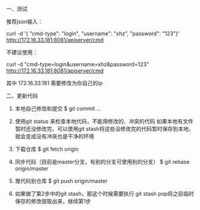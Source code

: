 一、测试

推荐json输入：

curl -d '{ "cmd-type": "login", "username": "xhz", "password": "123"}' http://172.16.33.181:8081/apiserver/cmd

不建议使用：

curl -d "cmd-type=login&username=xhz&password=123" http://172.16.33.181:8081/apiserver/cmd

其中 172.16.33.181 需要修改为你自己的ip


二、更新代码

1. 本地自己修改和提交
$ git commit ...

2. 使用git status 来检查本地代码，不能用修改的、冲突的代码
如果本地有文件暂时还没修改完，可以使用git stash将这些没修改完的代码暂时保存到本地，就会变成没有冲突也是干净的环境

3. 下载仓库
$ git fetch origin

4. 同步代码（目前是master分支，有别的分支可使用别的分支）
$ git rebase origin/master

5. 推代码到仓库
$ git push origin/master

6. 如果做了第2步中的git stash，那这个时候需要执行 git stash pop将之前临时保存的修改提取出来，继续第1步


